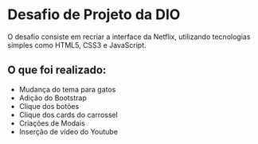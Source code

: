 # Desafio de Projeto da DIO

O desafio consiste em recriar a interface da Netflix, utilizando tecnologias simples como HTML5, CSS3 e JavaScript.

## O que foi realizado:

- Mudança do tema para gatos
- Adição do Bootstrap
- Clique dos botões
- Clique dos cards do carrossel
- Criações de Modais
- Inserção de vídeo do Youtube
